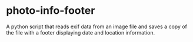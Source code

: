 # photo-info-footer
A python script that reads exif data from an image file and saves a copy of the file with a footer displaying date and location information.

